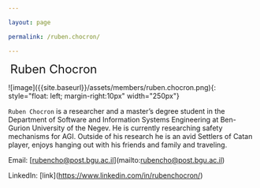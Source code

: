 ```yaml
---

layout: page

permalink: /ruben.chocron/

---
```




 <font size="5">Ruben Chocron</font>



!\[image]({{site.baseurl}}/assets/members/ruben.chocron.png){: style="float: left; margin-right:10px" width="250px"}



`Ruben Chocron` is a researcher and a master’s degree student in the Department of Software and Information Systems Engineering at Ben-Gurion University of the Negev. He is currently researching safety mechanisms for AGI. Outside of his research he is an avid Settlers of Catan player, enjoys hanging out with his friends and family and traveling.



Email: \[rubencho@post.bgu.ac.il](mailto:rubencho@post.bgu.ac.il)



LinkedIn: \[link](https://www.linkedin.com/in/rubenchocron/)



